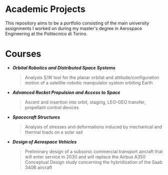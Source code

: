 # Academic Projects
This repository aims to be a portfolio consisting of the main university assignments I worked on during my master's degree in Aerospace Engineering at the Politecnico di Torino.

# Courses
- ***Orbital Robotics and Distributed Space Systems***
  > Analysis S/W tool for the planar orbital and attitude/configuration motion of a satellite-robotic manipulator system orbiting Earth
- ***Advanced Rocket Propulsion and Access to Space***
  > Ascent and insertion into orbit, staging, LEO-GEO transfer, propellant control devices 
- ***Spacecraft Structures***
  > Analysis of stresses and deformations induced by mechanical and thermal loads on a solar sail
- ***Design of Aerospace Vehicles***
  > Preliminary design of a subsonic commercial transport aircraft that will enter service in 2030 and will replace the Airbus A350
  > Conceptual Design study concerning the hybridization of the Saab 340B aircraft
